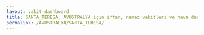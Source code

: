 ```yaml
---
layout: vakit_dashboard
title: SANTA_TERESA, AVUSTRALYA için iftar, namaz vakitleri ve hava durumu - ilçe/eyalet seç
permalink: /AVUSTRALYA/SANTA_TERESA/
---
```


<script type="text/javascript">
  var GLOBAL_COUNTRY = 'AVUSTRALYA';
  var GLOBAL_CITY = 'SANTA_TERESA';
  var GLOBAL_STATE = '';
  var lat = 72;
  var lon = 21;
</script>
